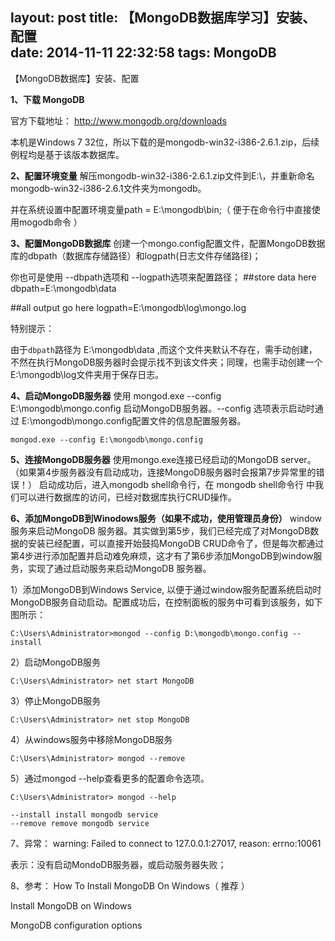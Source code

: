 layout: post
title: 【MongoDB数据库学习】安装、配置  
date: 2014-11-11 22:32:58
tags: MongoDB
---

【MongoDB数据库】安装、配置  

<!-- more -->

**1、下载 MongoDB**

官方下载地址： http://www.mongodb.org/downloads

本机是Windows 7 32位，所以下载的是mongodb-win32-i386-2.6.1.zip，后续例程均是基于该版本数据库。

**2、配置环境变量**
解压mongodb-win32-i386-2.6.1.zip文件到E:\，并重新命名mongodb-win32-i386-2.6.1文件夹为mongodb。

并在系统设置中配置环境变量path = E:\mongodb\bin;（ 便于在命令行中直接使用mogodb命令 ）

**3、配置MongoDB数据库**
创建一个mongo.config配置文件，配置MongoDB数据库的dbpath（数据库存储路径）和logpath(日志文件存储路径)；

你也可是使用 --dbpath选项和 --logpath选项来配置路径； 
##store data here
dbpath=E:\mongodb\data
 
##all output go here
logpath=E:\mongodb\log\mongo.log

特别提示：

由于`dbpath`路径为 E:\mongodb\data ,而这个文件夹默认不存在，需手动创建，不然在执行MongoDB服务器时会提示找不到该文件夹；同理，也需手动创建一个 E:\mongodb\log文件夹用于保存日志。

**4、启动MongoDB服务器**
使用 mongod.exe --config E:\mongodb\mongo.config 启动MongoDB服务器。--config 选项表示启动时通过 E:\mongodb\mongo.config配置文件的信息配置服务器。

```shell
mongod.exe --config E:\mongodb\mongo.config
```

**5、连接MongoDB服务器**
使用mongo.exe连接已经启动的MongoDB server。（如果第4步服务器没有启动成功，连接MongoDB服务器时会报第7步异常里的错误！）
启动成功后，进入mongodb shell命令行，在 mongodb shell命令行 中我们可以进行数据库的访问，已经对数据库执行CRUD操作。

**6、添加MongoDB到Winodows服务（如果不成功，使用管理员身份）**
window服务来启动MongoDB 服务器。其实做到第5步，我们已经完成了对MongoDB数据的安装已经配置，可以直接开始鼓捣MongoDB CRUD命令了，但是每次都通过第4步进行添加配置并启动难免麻烦，这才有了第6步添加MongoDB到window服务，实现了通过启动服务来启动MongoDB 服务器。

1）添加MongoDB到Windows Service, 以便于通过window服务配置系统启动时MongoDB服务自动启动。配置成功后，在控制面板的服务中可看到该服务，如下图所示：
```shell
C:\Users\Administrator>mongod --config D:\mongodb\mongo.config --install
```

2）启动MongoDB服务

```shell
C:\Users\Administrator> net start MongoDB
```
3）停止MongoDB服务
```shell
C:\Users\Administrator> net stop MongoDB
```
4）从windows服务中移除MongoDB服务
```shell
C:\Users\Administrator> mongod --remove
```
5）通过mongod --help查看更多的配置命令选项。
```shell
C:\Users\Administrator> mongod --help

--install install mongodb service 
--remove remove mongodb service 
```

7、异常：
warning: Failed to connect to 127.0.0.1:27017, reason: errno:10061

表示：没有启动MondoDB服务器，或启动服务器失败；

8、参考：
How To Install MongoDB On Windows（ 推荐 ）

Install MongoDB on Windows

MongoDB configuration options